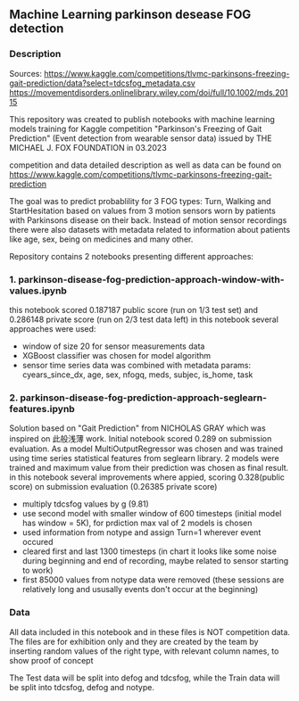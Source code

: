 ## Machine Learning parkinson desease FOG detection

### Description

Sources: https://www.kaggle.com/competitions/tlvmc-parkinsons-freezing-gait-prediction/data?select=tdcsfog_metadata.csv https://movementdisorders.onlinelibrary.wiley.com/doi/full/10.1002/mds.20115

This repository was created to publish notebooks with machine learning models training for Kaggle competition "Parkinson's Freezing of Gait Prediction" (Event detection from wearable sensor data) issued by THE MICHAEL J. FOX FOUNDATION in 03.2023

competition and data detailed description as well as data can be found on https://www.kaggle.com/competitions/tlvmc-parkinsons-freezing-gait-prediction

The goal was to predict probablility for 3 FOG types: Turn, Walking and StartHesitation based on values from 3 motion sensors worn by patients with Parkinsons disease on their back. Instead of motion sensor recordings there were also datasets with metadata related to information about patients like age, sex, being on medicines and many other.

Repository contains 2 notebooks presenting different approaches:

### 1. parkinson-disease-fog-prediction-approach-window-with-values.ipynb
this notebook scored 0.187187 public score (run on 1/3 test set) and 0.286148 private score (run on 2/3 test data left) in this notebook several approaches were used:
- window of size 20 for sensor measurements data
- XGBoost classifier was chosen for model algorithm
- sensor time series data was combined with metadata params: cyears_since_dx, age, sex, nfogq, meds, subjec, is_home, task

### 2. parkinson-disease-fog-prediction-approach-seglearn-features.ipynb

Solution based on "Gait Prediction" from NICHOLAS GRAY which was inspired on 此般浅薄 work.
Initial notebook scored 0.289 on submission evaluation. As a model MultiOutputRegressor was chosen and was trained using time series statistical features from seglearn library. 2 models were trained and maximum value from their prediction was chosen as final result. in this notebook several improvements where appied, scoring 0.328(public score) on submission evaluation (0.26385 private score)
- multiply tdcsfog values by g (9.81)
- use second model with smaller window of 600 timesteps (initial model has window = 5K), for prdiction max val of 2 models is chosen
- used information from notype and assign Turn=1 wherever event occured
- cleared first and last 1300 timesteps (in chart it looks like some noise during beginning and end of recording, maybe related to sensor starting to work)
- first 85000 values from notype data were removed (these sessions are relatively long and ususally events don't occur at the beginning)

### Data

All data included in this notebook and in these files is NOT competition data.
The files are for exhibition only and they are created by the team by inserting random values of the right type, with relevant column names, to show proof of concept

The Test data will be split into defog and tdcsfog, while the Train data will be split into tdcsfog, defog and notype. 
